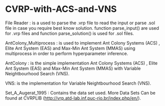 # CVRP-with-ACS-and-VNS

File Reader : is a used to parse the .vrp file to read the input or parse .sol file in case you require best know solution. function parse_input() are used for .vrp files and  function parse_solution() is used for .sol files.

AntColony_Multiprocess : is used to implement Ant Colony Systems (ACS) , Elite Ant System (EAS) and Max-Min Ant System (MMAS) using multiprocess in order to perform hyperparameter inference.

AntColony : is the simple implementation Ant Colony Systems (ACS) , Elite Ant System (EAS) and Max-Min Ant System (MMAS) with Variable Neightbourhood Search (VNS).   

VNS: is the implementation for Variable Neightbourhood Search (VNS).
  
Set_A_Augerat_1995 : Contains the data set used. More Data Sets Can be found at CVRPLIB (http://vrp.atd-lab.inf.puc-rio.br/index.php/en/). 
